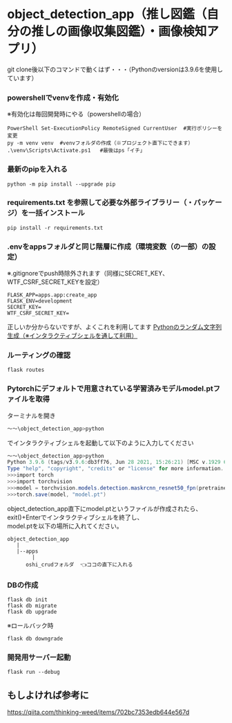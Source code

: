 # object_detection_app（推し図鑑（自分の推しの画像収集図鑑）・画像検知アプリ）

git clone後以下のコマンドで動くはず・・・（Pythonのversionは3.9.6を使用しています）

<h3>powershellでvenvを作成・有効化</h3>

※有効化は毎回開発時にやる（powershellの場合）

```
PowerShell Set-ExecutionPolicy RemoteSigned CurrentUser  #実行ポリシーを変更
py -m venv venv  #venvフォルダの作成（※プロジェクト直下にできます）
.\venv\Scripts\Activate.ps1   #最後はps「イチ」
```

<h3>最新のpipを入れる</h3>

```
python -m pip install --upgrade pip
```
<h3>requirements.txt を参照して必要な外部ライブラリー（・パッケージ）を一括インストール</h3>

```
pip install -r requirements.txt
```

<h3>.envをappsフォルダと同じ階層に作成（環境変数（の一部）の設定）</h3>

※.gitignoreでpush時除外されます（同様にSECRET_KEY、WTF_CSRF_SECRET_KEYを設定）

```.env
FLASK_APP=apps.app:create_app
FLASK_ENV=development
SECRET_KEY=
WTF_CSRF_SECRET_KEY=
```

正しいか分からないですが、よくこれを利用してます
<a href="https://qiita.com/Scstechr/items/c3b2eb291f7c5b81902a">Pythonのランダム文字列生成（※インタラクティブシェルを通して利用）</a>

<h3>ルーティングの確認</h3>

```
flask routes
```

<h3>Pytorchにデフォルトで用意されている学習済みモデルmodel.ptファイルを取得</h3>
ターミナルを開き

```powershell
～～\object_detection_app>python
```
でインタラクティブシェルを起動して以下のように入力してください

```powershell
～～\object_detection_app>python
Python 3.9.6 (tags/v3.9.6:db3ff76, Jun 28 2021, 15:26:21) [MSC v.1929 64 bit (AMD64)] on win32　　　👈メッセージが出てきます
Type "help", "copyright", "credits" or "license" for more information.　　　　　　　　　　　　　　　　　※最後exit()+Enterで終了
>>>import torch
>>>import torchvision
>>>model = torchvision.models.detection.maskrcnn_resnet50_fpn(pretrained=True)
>>>torch.save(model, "model.pt")
```
object_detection_app直下にmodel.ptというファイルが作成されたら、exit()+Enterでインタラクティブシェルを終了し、<br>
model.ptを以下の場所に入れてください。

```
object_detection_app
   |
   |--apps
        |
      oshi_crudフォルダ  👈ココの直下に入れる
```

<h3>DBの作成</h3>

```
flask db init
flask db migrate
flask db upgrade
```
※ロールバック時

```
flask db downgrade
```


<h3>開発用サーバー起動</h3>

```
flask run --debug
```

<h2>もしよければ参考に</h2>

https://qiita.com/thinking-weed/items/702bc7353edb644e567d
